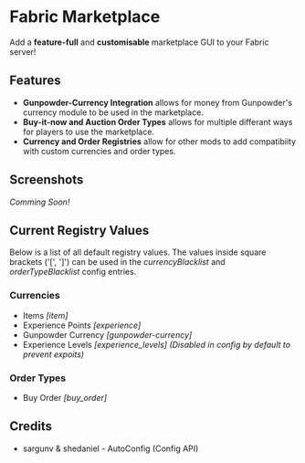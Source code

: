 # Fabric Marketplace

Add a **feature-full** and **customisable** marketplace GUI to your Fabric server!

## Features
* **Gunpowder-Currency Integration** allows for money from Gunpowder's currency module to be used in the marketplace.
* **Buy-it-now and Auction Order Types** allows for multiple differant ways for players to use the marketplace.
* **Currency and Order Registries** allow for other mods to add compatibiity with custom currencies and order types.

## Screenshots
*Comming Soon!*

## Current Registry Values
Below is a list of all default registry values. The values inside square brackets ('[', ']') can be used in the *currencyBlacklist* and *orderTypeBlacklist* config entries.

### Currencies
* Items *[item]*
* Experience Points *[experience]*
* Gunpowder Currency *[gunpowder-currency]*
* Experience Levels *[experience_levels] (Disabled in config by default to prevent expoits)*

### Order Types
* Buy Order *[buy_order]*

## Credits
* sargunv & shedaniel - AutoConfig (Config API)